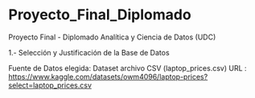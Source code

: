 # Proyecto_Final_Diplomado
Proyecto Final - Diplomado Analítica y Ciencia de Datos (UDC)

1.- Selección y Justificación de la Base de Datos

Fuente de Datos elegida: Dataset archivo CSV (laptop_prices.csv)
URL :  https://www.kaggle.com/datasets/owm4096/laptop-prices?select=laptop_prices.csv
